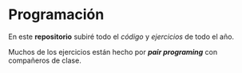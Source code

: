 # Programación

En este **repositorio** subiré todo el  _código_ y _ejercicios_ de todo el año.

Muchos de los ejercicios están hecho por **_pair programing_** con compañeros de clase.
